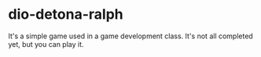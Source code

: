 # dio-detona-ralph

It's a simple game used in a game development class. It's not all completed yet, but you can play it.


